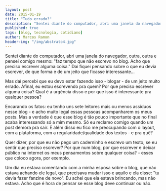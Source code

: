 ```yaml
---
layout: post
date: 2015-01-19
title: "Tudo errado?"
description: "Sentei diante do computador, abri uma janela do navegador, outra, outra e pensei comigo mesmo: faz tempo que não escrevo no blog. Acho que preciso escrever alguma coisa. Daí fiquei pensando sobre o que eu devia escrever, de que forma e de um jeito que ficasse interessante..."
published: true
tags: [blog, tecnologia, cotidiano]
author: Marcos Ramon
header-img: "/img/abstrato4.jpg"
---
```


Sentei diante do computador, abri uma janela do navegador, outra, outra e pensei comigo mesmo: "faz tempo que não escrevo no blog. Acho que preciso escrever alguma coisa." Daí fiquei pensando sobre o que eu devia escrever, de que forma e de um jeito que ficasse interessante...

Mas daí percebi que eu devo estar fazendo isso - blogar - de um jeito muito errado. Afinal, eu estou escrevendo pra quem? Por que preciso escrever alguma coisa? Qual é a urgência disso e por que isso é interessante pra qualquer pessoa?

Encarando os fatos: eu tenho uns sete leitores mais ou menos assíduos nesse blog - e acho muito legal essas pessoas acompanharem os meus posts. Mas a verdade é que esse blog é tão pouco importante que no final acaba interessando só a mim mesmo. Só eu reclamo comigo quando um post demora pra sair. E além disso eu fico me preocupando com o layout, com a plataforma, com a regularidade/qualidade dos textos - e pra quê? 

Quer dizer, por que eu não pego um caderninho e escrevo um texto, se eu sentir que preciso escrever? Por que num blog, por que escrever e deixar público na internet os meus pensamentos sobre qualquer coisa? - esses que coloco agora, por exemplo.

Um dia eu estava comentando com a minha esposa sobre o blog, que não estava achando ele legal, que precisava mudar isso e aquilo e ela disse: "tu devia fazer fanzine de novo". Eu achei que ela estava brincando, mas não estava. Acho que é hora de pensar se esse blog deve continuar ou não.
